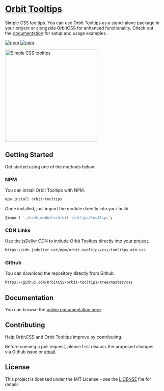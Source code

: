 # [Orbit Tooltips](https://orbitcss.com)
Simple CSS tooltips. You can use Orbit Tooltips as a stand-alone package in your project or alongside OrbitCSS for enhanced functionality. Check out the [documentation]((https://orbitcss.com/documentation/extensions/tooltips)) for setup and usage examples.

[![npm](https://img.shields.io/npm/v/orbit-tooltips.svg?color=%236e45e2)](https://www.npmjs.com/package/orbit-tooltips)
[![npm](https://img.shields.io/npm/l/orbit-tooltips.svg)](https://www.npmjs.com/package/orbit-tooltips)

<a href="https://orbitcss.com"><img src="https://orbitcss.com/img/orbit_tooltips.png" alt="Simple CSS tooltips" style="max-width:100%;" width="300"></a>

## Getting Started
Get started using one of the methods below:

### NPM
You can install Orbit Tooltips with NPM.
```sh
npm install orbit-tooltips
```

Once installed, just import the module directly into your build.
```sh
@import './node_modules/orbit-tooltips/tooltips';
```

### CDN Links
Use the [jsDelivr](https://cdn.jsdelivr.net/) CDN to include Orbit Tooltips directly into your project.
```sh
https://cdn.jsdelivr.net/npm/orbit-tooltips/css/tooltips.min.css
```

### Github
You can download the repository directly from Github.
```sh
https://github.com/OrbitCSS/orbit-tooltips/tree/master/css
```

## Documentation
You can browse the [online documentation here](https://orbitcss.com/documentation/extensions/tooltips).

## Contributing
Help OrbitCSS and Orbit Tooltips improve by contributing.

Before opening a pull request, please first discuss the proposed changes via Github issue or <a href="mailto:hello@orbitcss.com">email</a>.

## License
This project is licensed under the MIT License - see the [LICENSE](https://github.com/OrbitCSS/orbit-tooltips/blob/master/LICENSE) file for details
